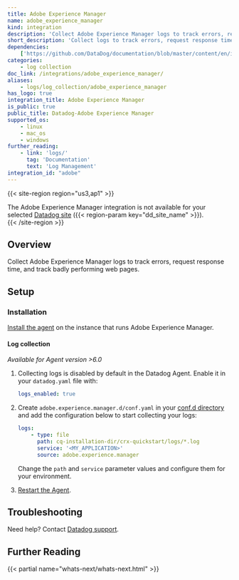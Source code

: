 ```yaml
---
title: Adobe Experience Manager
name: adobe_experience_manager
kind: integration
description: 'Collect Adobe Experience Manager logs to track errors, request response time, and track badly performing web pages.'
short_description: 'Collect logs to track errors, request response time, etc.'
dependencies:
    ['https://github.com/DataDog/documentation/blob/master/content/en/integrations/adobe_experience_manager.md']
categories:
    - log collection
doc_link: /integrations/adobe_experience_manager/
aliases:
    - logs/log_collection/adobe_experience_manager
has_logo: true
integration_title: Adobe Experience Manager
is_public: true
public_title: Datadog-Adobe Experience Manager
supported_os:
    - linux
    - mac_os
    - windows
further_reading:
    - link: 'logs/'
      tag: 'Documentation'
      text: 'Log Management'
integration_id: "adobe"
---
```


{{< site-region region="us3,ap1" >}}
<div class="alert alert-warning">The Adobe Experience Manager integration is not available for your selected <a href="/getting_started/site">Datadog site</a> ({{< region-param key="dd_site_name" >}}).</div>
{{< /site-region >}}


## Overview

Collect Adobe Experience Manager logs to track errors, request response time, and track badly performing web pages.

## Setup

### Installation

[Install the agent][1] on the instance that runs Adobe Experience Manager.

#### Log collection

_Available for Agent version >6.0_

1. Collecting logs is disabled by default in the Datadog Agent. Enable it in your `datadog.yaml` file with:

    ```yaml
    logs_enabled: true
    ```

2. Create `adobe.experience.manager.d/conf.yaml` in your [conf.d directory][2] and add the configuration below to start collecting your logs:

    ```yaml
    logs:
        - type: file
          path: cq-installation-dir/crx-quickstart/logs/*.log
          service: '<MY_APPLICATION>'
          source: adobe.experience.manager
    ```

      Change the `path` and `service` parameter values and configure them for your environment.

3. [Restart the Agent][3].

## Troubleshooting

Need help? Contact [Datadog support][4].

## Further Reading

{{< partial name="whats-next/whats-next.html" >}}

[1]: https://app.datadoghq.com/account/settings/agent/latest
[2]: /agent/guide/agent-configuration-files/#agent-configuration-directory
[3]: /agent/guide/agent-commands/#restart-the-agent
[4]: /help/

